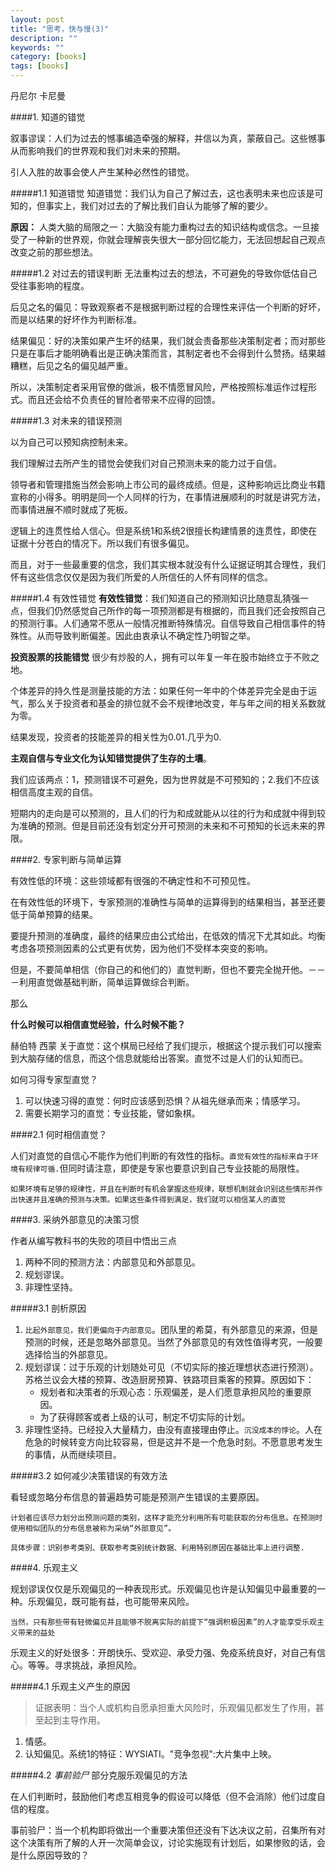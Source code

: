 ```yaml
---
layout: post
title: "思考，快与慢(3)"
description: ""
keywords: ""
category: [books]
tags: [books]
---
```


丹尼尔 卡尼曼

####1. 知道的错觉

叙事谬误：人们为过去的憾事编造牵强的解释，并信以为真，蒙蔽自己。这些憾事从而影响我们的世界观和我们对未来的预期。

引人入胜的故事会使人产生某种必然性的错觉。

#####1.1 知道错觉
知道错觉：我们认为自己了解过去，这也表明未来也应该是可知的，但事实上，我们对过去的了解比我们自认为能够了解的要少。

**原因：**
人类大脑的局限之一：大脑没有能力重构过去的知识结构或信念。一旦接受了一种新的世界观，你就会理解丧失很大一部分回忆能力，无法回想起自己观点改变之前的那些想法。

#####1.2 对过去的错误判断
无法重构过去的想法，不可避免的导致你低估自己受往事影响的程度。

后见之名的偏见：导致观察者不是根据判断过程的合理性来评估一个判断的好坏，而是以结果的好坏作为判断标准。

结果偏见：好的决策如果产生坏的结果，我们就会责备那些决策制定者；而对那些只是在事后才能明确看出是正确决策而言，其制定者也不会得到什么赞扬。结果越糟糕，后见之名的偏见越严重。

所以，决策制定者采用官僚的做派，极不情愿冒风险，严格按照标准运作过程形式。而且还会给不负责任的冒险者带来不应得的回馈。

<!-- more -->

#####1.3 对未来的错误预测

以为自己可以预知病控制未来。

我们理解过去所产生的错觉会使我们对自己预测未来的能力过于自信。

领导者和管理措施当然会影响上市公司的最终成绩。但是，这种影响远比商业书籍宣称的小得多。明明是同一个人同样的行为，在事情进展顺利的时就是讲究方法，而事情进展不顺时就成了死板。

逻辑上的连贯性给人信心。但是系统1和系统2很擅长构建情景的连贯性，即使在证据十分苍白的情况下。所以我们有很多偏见。

而且，对于一些最重要的信念，我们其实根本就没有什么证据证明其合理性，我们怀有这些信念仅仅是因为我们所爱的人所信任的人怀有同样的信念。

#####1.4 有效性错觉
**有效性错觉**：我们知道自己的预测知识比随意乱猜强一点，但我们仍然感觉自己所作的每一项预测都是有根据的，而且我们还会按照自己的预测行事。人们通常不愿从一般情况推断特殊情况。自信导致自己相信事件的特殊性。从而导致判断偏差。因此由衷承认不确定性乃明智之举。

**投资股票的技能错觉**
很少有炒股的人，拥有可以年复一年在股市始终立于不败之地。

个体差异的持久性是测量技能的方法：如果任何一年中的个体差异完全是由于运气，那么关于投资者和基金的排位就不会不规律地改变，年与年之间的相关系数就为零。

结果发现，投资者的技能差异的相关性为0.01.几乎为0.

**主观自信与专业文化为认知错觉提供了生存的土壤**。

我们应该两点：1，预测错误不可避免，因为世界就是不可预知的；2.我们不应该相信高度主观的自信。

短期内的走向是可以预测的，且人们的行为和成就能从以往的行为和成就中得到较为准确的预测。但是目前还没有划定分开可预测的未来和不可预知的长远未来的界限。

####2. 专家判断与简单运算

有效性低的环境：这些领域都有很强的不确定性和不可预见性。

在有效性低的环境下，专家预测的准确性与简单的运算得到的结果相当，甚至还要低于简单预算的结果。

要提升预测的准确度，最终的结果应由公式给出，在低效的情况下尤其如此。均衡考虑各项预测因素的公式更有优势，因为他们不受样本突变的影响。

但是，不要简单相信（你自己的和他们的）直觉判断，但也不要完全抛开他。－－－利用直觉做基础判断，简单运算做综合判断。

那么

**什么时候可以相信直觉经验，什么时候不能？**

赫伯特 西蒙 关于直觉：这个棋局已经给了我们提示，根据这个提示我们可以搜索到大脑存储的信息，而这个信息就能给出答案。直觉不过是人们的认知而已。

如何习得专家型直觉？

 1. 可以快速习得的直觉：何时应该感到恐惧？从祖先继承而来；情感学习。
 2. 需要长期学习的直觉：专业技能，譬如象棋。

####2.1 何时相信直觉？

人们对直觉的自信心不能作为他们判断的有效性的指标。`直觉有效性的指标来自于环境有规律可循.`但同时请注意，即使是专家也要意识到自己专业技能的局限性。

	如果环境有足够的规律性，并且在判断时有机会掌握这些规律，联想机制就会识别这些情形并作出快速并且准确的预测与决策。如果这些条件得到满足，我们就可以相信某人的直觉

####3. 采纳外部意见的决策习惯

作者从编写教科书的失败的项目中悟出三点
 
 1. 两种不同的预测方法：内部意见和外部意见。
 2. 规划谬误。
 3. 非理性坚持。

#####3.1 剖析原因 

 1. `比起外部意见，我们更偏向于内部意见`。团队里的希莫，有外部意见的来源，但是预测的时候，还是忽略外部意见。当然了外部意见的有效性值得考究，一般要选择恰当的外部意见。
 2. 规划谬误：过于乐观的计划随处可见（不切实际的接近理想状态进行预测）。苏格兰议会大楼的预算、改造厨房预算、铁路项目乘客的预算。原因如下：
 	* 规划者和决策者的乐观心态：乐观偏差，是人们愿意承担风险的重要原因。
 	* 为了获得顾客或者上级的认可，制定不切实际的计划。
 3. 非理性坚持。已经投入大量精力，由没有直接理由停止。`沉没成本的悖论`。人在危急的时候转变方向比较容易，但是这并不是一个危急时刻。不愿意思考发生的事情，从而继续项目。
 
#####3.2 如何减少决策错误的有效方法
 
 看轻或忽略分布信息的普遍趋势可能是预测产生错误的主要原因。
 
	计划者应该尽力划分出预测问题的类别，这样才能充分利用所有可能获取的分布信息。在预测时使用相似团队的分布信息被称为采纳“外部意见”。
	
	具体步骤：识别参考类别、获取参考类别统计数据、利用特别原因在基础比率上进行调整.

####4. 乐观主义
 
规划谬误仅仅是乐观偏见的一种表现形式。乐观偏见也许是认知偏见中最重要的一种。乐观偏见，既可能有益，也可能带来风险。

	当然，只有那些带有轻微偏见并且能够不脱离实际的前提下“强调积极因素”的人才能享受乐观主义带来的益处
 
乐观主义的好处很多：开朗快乐、受欢迎、承受力强、免疫系统良好，对自己有信心。等等。寻求挑战，承担风险。

#####4.1 乐观主义产生的原因
 
>证据表明：当个人或机构自愿承担重大风险时，乐观偏见都发生了作用，甚至起到主导作用。
 
 1. 情感。
 2. 认知偏见。系统1的特征：WYSIATI。"竞争忽视":大片集中上映。
 

#####4.2 *事前验尸* 部分克服乐观偏见的方法

在人们判断时，鼓励他们考虑互相竞争的假设可以降低（但不会消除）他们过度自信的程度。

事前验尸：当一个机构即将做出一个重要决策但还没有下达决议之前，召集所有对这个决策有所了解的人开一次简单会议，讨论实施现有计划后，如果惨败的话，会是什么原因导致的？
  